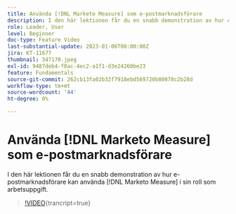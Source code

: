 ```yaml
---
title: Använda [!DNL Marketo Measure] som e-postmarknadsförare
description: I den här lektionen får du en snabb demonstration av hur e-postmarknadsförare kan använda [!DNL Marketo Measure] i sin roll som arbetsuppgift.
role: Leader, User
level: Beginner
doc-type: Feature Video
last-substantial-update: 2023-01-06T00:00:00Z
jira: KT-11677
thumbnail: 347170.jpeg
exl-id: 9487deb4-f0ac-4ec2-a1f1-d3e24260be23
feature: Fundamentals
source-git-commit: 262cb13fa02b32f7918ebd569720b80078c2b28d
workflow-type: tm+mt
source-wordcount: '44'
ht-degree: 0%

---
```


# Använda [!DNL Marketo Measure] som e-postmarknadsförare

I den här lektionen får du en snabb demonstration av hur e-postmarknadsförare kan använda [!DNL Marketo Measure] i sin roll som arbetsuppgift.

>[!VIDEO](https://video.tv.adobe.com/v/347170/?learn=on){trancript=true}
